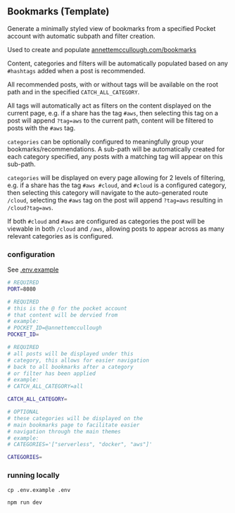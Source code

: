 ## Bookmarks (Template)
Generate a minimally styled view of bookmarks from a specified Pocket account with automatic subpath and filter creation.

Used to create and populate [annettemccullough.com/bookmarks](https://bookmarks.annettemccullough.com)

Content, categories and filters will be automatically populated based on any `#hashtags` added when a post is recommended.

All recommended posts, with or without tags will be available on the root path and in the specified `CATCH_ALL_CATEGORY`.

All tags will automatically act as filters on the content displayed on the current page, e.g. if a share has the tag `#aws`, then selecting this tag on a post will append `?tag=aws` to the current path, content will be filtered to posts with the `#aws` tag.

`categories` can be optionally configured to meaningfully group your bookmarks/recommendations. A sub-path will be automatically created for each category specified, any posts with a matching tag will appear on this sub-path.

`categories` will be displayed on every page allowing for 2 levels of filtering, e.g. if a share has the tag `#aws #cloud`, and `#cloud` is a configured category, then selecting this category will navigate to the auto-generated route `/cloud`, selecting the `#aws` tag on the post will append `?tag=aws` resulting in `/cloud?tag=aws`.

If both `#cloud` and `#aws` are configured as categories the post will be viewable in both `/cloud` and `/aws`, allowing posts to appear across as many relevant categories as is configured.


### configuration
See [.env.example](./.env.example)
```bash
# REQUIRED
PORT=8080

# REQUIRED
# this is the @ for the pocket account
# that content will be dervied from
# example:
# POCKET_ID=@annettemccullough
POCKET_ID=

# REQUIRED
# all posts will be displayed under this
# category, this allows for easier navigation
# back to all bookmarks after a category
# or filter has been applied
# example:
# CATCH_ALL_CATEGORY=all

CATCH_ALL_CATEGORY=

# OPTIONAL
# these categories will be displayed on the
# main bookmarks page to facilitate easier
# navigation through the main themes
# example:
# CATEGORIES='["serverless", "docker", "aws"]'

CATEGORIES=
```


### running locally
`cp .env.example .env`

`npm run dev`
